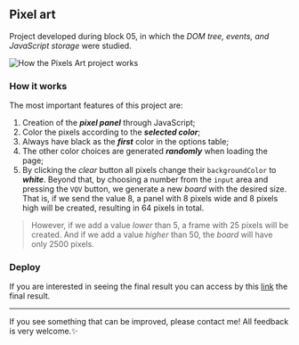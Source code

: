 ## Pixel art

Project developed during block 05, in which the _DOM tree, events, and JavaScript storage_ were studied.

![How the Pixels Art project works](https://user-images.githubusercontent.com/99998543/160257468-3f37b648-6fae-4d2a-8ede-4866ba287138.gif)

### How it works
The most important features of this project are:
1. Creation of the ___pixel panel___ through JavaScript;
2. Color the pixels according to the ___selected color___;
3. Always have black as the ___first___ color in the options table;
4. The other color choices are generated ___randomly___ when loading the page;
5. By clicking the _clear_ button all pixels change their `backgroundColor` to ___white___.
Beyond that, by choosing a number from the `input` area and pressing the `VQV` button, we generate a new _board_ with the desired size. That is, if we send the value 8, a panel with 8 pixels wide and 8 pixels high will be created, resulting in 64 pixels in total.

> However, if we add a value _lower_ than 5, a frame with 25 pixels will be created. And if we add a value _higher_ than 50, the _board_ will have only 2500 pixels.

### Deploy 

If you are interested in seeing the final result you can access by this [link](https://pixels-art-maysa-b.vercel.app/) the final result.

---------------
If you see something that can be improved, please contact me! All feedback is very welcome.:sparkles:
